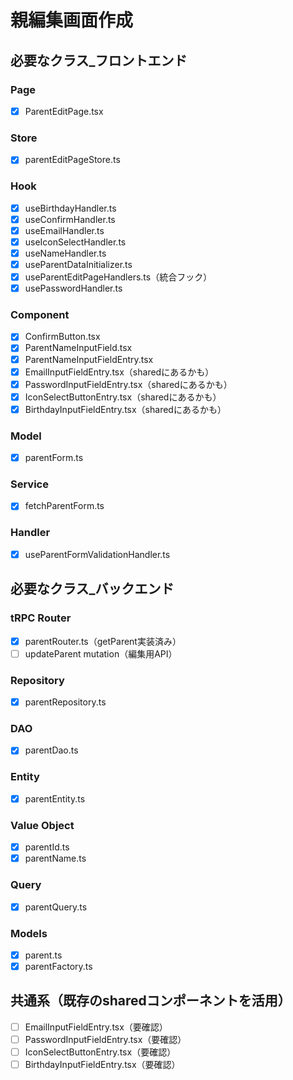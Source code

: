 # 親編集画面作成

## 必要なクラス_フロントエンド
### Page
- [x] ParentEditPage.tsx

### Store
- [x] parentEditPageStore.ts

### Hook
- [x] useBirthdayHandler.ts
- [x] useConfirmHandler.ts  
- [x] useEmailHandler.ts
- [x] useIconSelectHandler.ts
- [x] useNameHandler.ts
- [x] useParentDataInitializer.ts
- [x] useParentEditPageHandlers.ts（統合フック）
- [x] usePasswordHandler.ts

### Component
- [x] ConfirmButton.tsx
- [x] ParentNameInputField.tsx
- [x] ParentNameInputFieldEntry.tsx
- [x] EmailInputFieldEntry.tsx（sharedにあるかも）
- [x] PasswordInputFieldEntry.tsx（sharedにあるかも）
- [x] IconSelectButtonEntry.tsx（sharedにあるかも）
- [x] BirthdayInputFieldEntry.tsx（sharedにあるかも）

### Model
- [x] parentForm.ts

### Service
- [x] fetchParentForm.ts

### Handler
- [x] useParentFormValidationHandler.ts

## 必要なクラス_バックエンド
### tRPC Router
- [x] parentRouter.ts（getParent実装済み）
- [ ] updateParent mutation（編集用API）

### Repository
- [x] parentRepository.ts

### DAO
- [x] parentDao.ts

### Entity
- [x] parentEntity.ts

### Value Object
- [x] parentId.ts
- [x] parentName.ts

### Query
- [x] parentQuery.ts

### Models
- [x] parent.ts
- [x] parentFactory.ts

## 共通系（既存のsharedコンポーネントを活用）
- [ ] EmailInputFieldEntry.tsx（要確認）
- [ ] PasswordInputFieldEntry.tsx（要確認）
- [ ] IconSelectButtonEntry.tsx（要確認）
- [ ] BirthdayInputFieldEntry.tsx（要確認）
